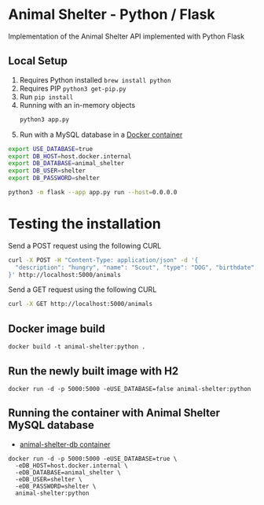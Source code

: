 # Animal Shelter - Python / Flask

Implementation of the Animal Shelter API implemented with Python Flask

## Local Setup

1. Requires Python installed `brew install python`
1. Requires PIP `python3 get-pip.py`
1. Run `pip install`
1. Running with an in-memory objects
    ```bash 
    python3 app.py
    ```
1. Run with a MySQL database in a [Docker container](../../database/mysql/README.md)
  ```bash
  export USE_DATABASE=true
  export DB_HOST=host.docker.internal
  export DB_DATABASE=animal_shelter 
  export DB_USER=shelter 
  export DB_PASSWORD=shelter
  
  python3 -m flask --app app.py run --host=0.0.0.0
  ```

# Testing the installation
Send a POST request using the following CURL
```bash
curl -X POST -H "Content-Type: application/json" -d '{
  "description": "hungry", "name": "Scout", "type": "DOG", "birthdate": "2022-9-22"
}' http://localhost:5000/animals
```
Send a GET request using the following CURL
```bash
curl -X GET http://localhost:5000/animals
```

## Docker image build
  ```
  docker build -t animal-shelter:python .
  ```

## Run the newly built image with H2
   ```text
   docker run -d -p 5000:5000 -eUSE_DATABASE=false animal-shelter:python
   ```

## Running the container with Animal Shelter MySQL database
  - [animal-shelter-db container](../../database/mysql/README.md)
  ```
  docker run -d -p 5000:5000 -eUSE_DATABASE=true \
    -eDB_HOST=host.docker.internal \
    -eDB_DATABASE=animal_shelter \
    -eDB_USER=shelter \
    -eDB_PASSWORD=shelter \
    animal-shelter:python 
  ```
